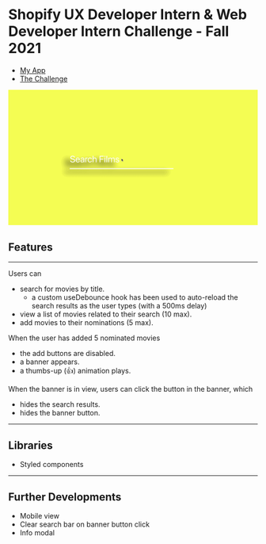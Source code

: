# Shopify UX Developer Intern & Web Developer Intern Challenge - Fall 2021

- [My App](https://josephblais.github.io/shopify-internship-challenge/)
- [The Challenge](https://docs.google.com/document/d/1SdR9rQpocsH5rPTOcxr9noqHRld5NJlylKO9Hf94U8U/edit#heading=h.c7xqfkhsqnd4)

![Shoppies UX](https://raw.githubusercontent.com/josephblais/shopify-internship-challenge/main/public/shoppies.gif)

## Features
---
Users can

- search for movies by title.
  - a custom useDebounce hook has been used to auto-reload the search results as the user types (with a 500ms delay)
- view a list of movies related to their search (10 max).
- add movies to their nominations (5 max).

When the user has added 5 nominated movies
  - the add buttons are disabled.
  - a banner appears.
  - a thumbs-up (👍) animation plays.

When the banner is in view, users can click the button in the banner, which
  - hides the search results.
  - hides the banner button.

---

## Libraries

- Styled components

---

## Further Developments

  - Mobile view
  - Clear search bar on banner button click
  - Info modal